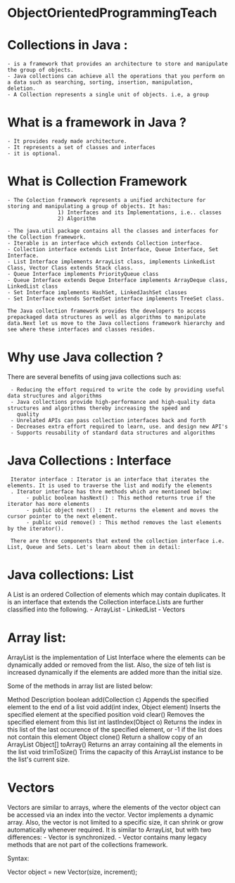 # ObjectOrientedProgrammingTeach

# Collections in Java : 
     
    - is a framework that provides an architecture to store and manipulate the group of objects.
    - Java collections can achieve all the operations that you perform on a data such as searching, sorting, insertion, manipulation,           deletion.
    - A Collection represents a single unit of objects. i.e, a group
    
# What is a framework in Java ?
    
    - It provides ready made architecture.
    - It represents a set of classes and interfaces
    - it is optional.
  
# What is Collection Framework

    - The Colection framework represents a unified architecture for storing and manipulating a group of objects. It has:
                    1) Interfaces and its Implementations, i.e.. classes
                    2) Algorithm
    
    - The java.util package contains all the classes and interfaces for the Collection framework.
    - Iterable is an interface which extends Collection interface.
    - Collection interface extends List Interface, Queue Interface, Set Interface.
    - List Interface implements ArrayList class, implements LinkedList Class, Vector Class extends Stack class.
    - Queue Interface implements PriorityQueue class
    - Queue Interface extends Deque Interface implements ArrayDeque class, LinkedList class
    - Set Interface implements HashSet, LinkedJashSet classes
    - Set Interface extends SortedSet interface implements TreeSet class.
    
    The Java collection framework provides the developers to access prepackaged data structures as well as algorithms to manipulate           data.Next let us move to the Java collections framework hierarchy and see where these interfaces and classes resides.

# Why use Java collection ?

   There are several benefits of using java collections such as:
   
     - Reducing the effort required to write the code by providing useful data structures and algorithms
     - Java collections provide high-performance and high-quality data structures and algorithms thereby increasing the speed and 
       quality
     - Unrelated APIs can pass collection interfaces back and forth
     - Decreases extra effort required to learn, use. and design new API's
     - Supports reusability of standard data structures and algorithms
     
# Java Collections : Interface 

     Iterator interface : Iterator is an interface that iterates the elements. It is used to traverse the list and modify the elements
     . Iterator interface has thre methods which are mentioned below:
          - public boolean hasNext() : This method returns true if the iterator has more elements
          - public object next() : It returns the element and moves the cursor pointer to the next element.
          - public void remove() : This method removes the last elements by the iterator().
     
     There are three components that extend the collection interface i.e. List, Queue and Sets. Let's learn about them in detail:
     
# Java collections: List 
A List is an ordered Collection of elements which may contain duplicates. It is an interface that extends the Collection interface.Lists are further classified into the following.
     -  ArrayList
     -  LinkedList
     -  Vectors
     
# Array list: 
  ArrayList is the implementation of List Interface where the elements can be dynamically added or removed from the list.
  Also, the size of teh list is increased dynamically if the elements are added more than the initial size.
  
  Some of the methods in array list are listed below:
  
  Method                                           Description
  boolean add(Collection c)                       Appends the specified element to the end of a list
  void add(int index, Object element)             Inserts the specified element at the specified position
  void clear()                                    Removes the specified element from this list
  int lastIndex(Object o)                         Returns the index in this list of the last occurence of the specified 
                                                  element, or -1 if the list does not contain this element
  Object clone()                                  Return a shallow copy of an ArrayList
  Object[] toArray()                              Returns an array containing all the elements in the list
  void trimToSize()                               Trims the capacity of this ArrayList instance to be the list's current size.
  
# Vectors

  Vectors are similar to arrays, where the elements of the vector object can be accessed via an index into the vector. Vector             implements a dynamic array. Also, the vector is not limited to a specific size, it can shrink or grow automatically whenever
  required. It is similar to ArrayList, but with two differences:
     - Vector is synchronized.
     - Vector contains many legacy methods that are not part of the collections framework.
     
  Syntax:
  
  Vector object = new Vector(size, increment);
  
  
